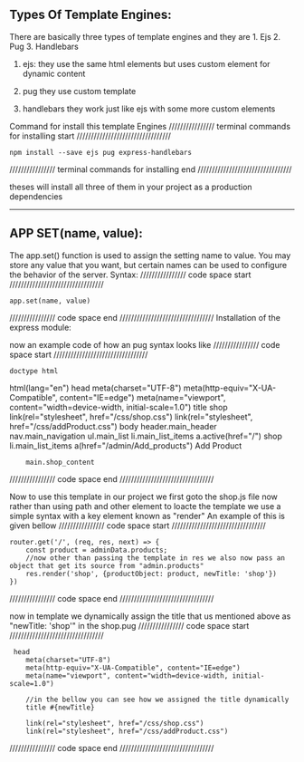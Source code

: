 Types Of Template Engines:
---------------------------------

There are basically three types of template engines and they are
    1. Ejs
    2. Pug 
    3. Handlebars

1. ejs:
they use the same html elements but uses custom element for dynamic content

2. pug
they use custom template

3. handlebars
they work just like ejs with some more custom elements

Command for install this template Engines
//////////////// terminal commands for installing start /////////////////////////////////

    npm install --save ejs pug express-handlebars

//////////////// terminal commands for installing end /////////////////////////////////

theses will install all three of them in your project as a production dependencies

-------------------------------------------------------------------------------------------------------------------
APP SET(name, value):
------------------------------
The app.set() function is used to assign the setting name to value. You may store any value that you want, but certain names can be used to configure the behavior of the server. 
Syntax:
////////////////  code space start /////////////////////////////////

    app.set(name, value)

//////////////// code space  end /////////////////////////////////
Installation of the express module:

now an example code of how an pug syntax looks like
////////////////  code space start /////////////////////////////////

    doctype html
html(lang="en")
    head
        meta(charset="UTF-8")
        meta(http-equiv="X-UA-Compatible", content="IE=edge")
        meta(name="viewport", content="width=device-width, initial-scale=1.0")
        title shop 
        link(rel="stylesheet", href="/css/shop.css")
        link(rel="stylesheet", href="/css/addProduct.css")
    body 
        header.main_header
            nav.main_navigation
                ul.main_list
                    li.main_list_items
                        a.active(href="/") shop 
                    li.main_list_items
                        a(href="/admin/Add_products") Add Product
        
        main.shop_content
           
//////////////// code space  end /////////////////////////////////

Now to use this template in our project we first goto the shop.js file
 now rather than using path and other element to loacte the template we use a simple syntax with a key element known as 
 "render"
 An example of this is given bellow
 ////////////////  code space start /////////////////////////////////

    router.get('/', (req, res, next) => { 
        const product = adminData.products;
        //now other than passing the template in res we also now pass an object that get its source from "admin.products"
        res.render('shop', {productObject: product, newTitle: 'shop'})
    })

//////////////// code space  end /////////////////////////////////

now in template we dynamically assign the title that us mentioned above as "newTitle: 'shop'"
in the shop.pug
 ////////////////  code space start /////////////////////////////////

     head
        meta(charset="UTF-8")
        meta(http-equiv="X-UA-Compatible", content="IE=edge")
        meta(name="viewport", content="width=device-width, initial-scale=1.0")

        //in the bellow you can see how we assigned the title dynamically
        title #{newTitle} 

        link(rel="stylesheet", href="/css/shop.css")
        link(rel="stylesheet", href="/css/addProduct.css")

//////////////// code space  end /////////////////////////////////
